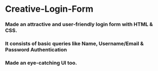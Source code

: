 # Creative-Login-Form

### Made an attractive and user-friendly login form with HTML & CSS.
### It consists of basic queries like Name, Username/Email & Password Authentication
### Made an eye-catching UI too.

